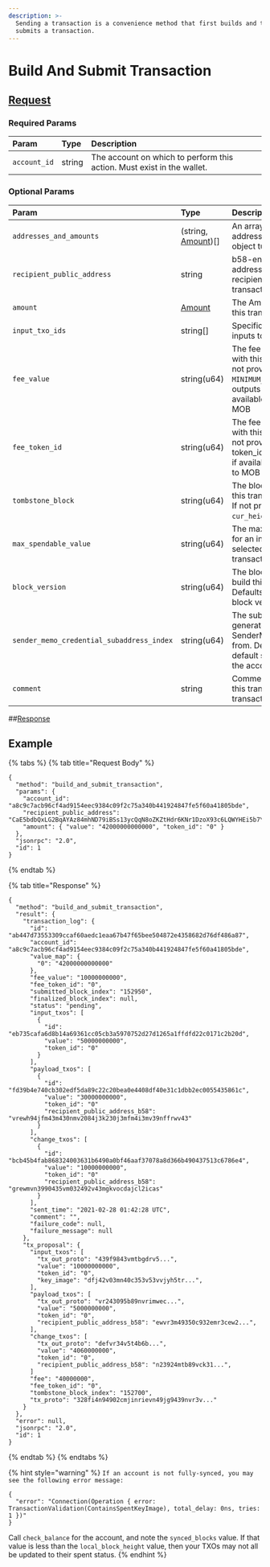 ```yaml
---
description: >-
  Sending a transaction is a convenience method that first builds and then
  submits a transaction.
---
```


# Build And Submit Transaction

## [Request](../../../full-service/src/json_rpc/v2/api/request.rs#L44-L55)

### Required Params
| Param | Type | Description |
| :--- | :--- | :--- |
| `account_id` | string | The account on which to perform this action. Must exist in the wallet. | 

### Optional Params
| Param | Type | Description |
| :--- | :--- | :--- |
| `addresses_and_amounts` | (string, [Amount](../../../full-service/src/json_rpc/v2/models/amount.rs))[] | An array of public addresses and Amount object tuples |
| `recipient_public_address` | string | b58-encoded public address bytes of the recipient for this transaction. |
| `amount` | [Amount](../../../full-service/src/json_rpc/v2/models/amount.rs) | The Amount to send in this transaction |
| `input_txo_ids` | string[] | Specific TXOs to use as inputs to this transaction |
| `fee_value` | string(u64) | The fee value to submit with this transaction. If not provided, uses `MINIMUM_FEE` of the first outputs token_id, if available, or defaults to MOB |
| `fee_token_id` | string(u64) | The fee token to submit with this transaction. If not provided, uses token_id of first output, if available, or defaults to MOB |
| `tombstone_block` | string(u64) | The block after which this transaction expires. If not provided, uses `cur_height` + 10 |
| `max_spendable_value` | string(u64) | The maximum amount for an input TXO selected for this transaction |
| `block_version` | string(u64) | The block version to build this transaction for. Defaults to the network block version |
| `sender_memo_credential_subaddress_index` | string(u64) | The subaddress to generate the SenderMemoCredentials from. Defaults to the default subaddress for the account. |
| `comment` | string | Comment to annotate this transaction in the transaction log |

##[Response](../../../full-service/src/json_rpc/v2/api/response.rs#L44-L47)

## Example

{% tabs %}
{% tab title="Request Body" %}
```text
{
  "method": "build_and_submit_transaction",
  "params": {
    "account_id": "a8c9c7acb96cf4ad9154eec9384c09f2c75a340b441924847fe5f60a41805bde",
    "recipient_public_address": "CaE5bdbQxLG2BqAYAz84mhND79iBSs13ycQqN8oZKZtHdr6KNr1DzoX93c6LQWYHEi5b7YLiJXcTRzqhDFB563Kr1uxD6iwERFbw7KLWA6",
    "amount": { "value": "42000000000000", "token_id": "0" }
  },
  "jsonrpc": "2.0",
  "id": 1
}
```
{% endtab %}

{% tab title="Response" %}
```text
{
  "method": "build_and_submit_transaction",
  "result": {
    "transaction_log": {
      "id": "ab447d73553309ccaf60aedc1eaa67b47f65bee504872e4358682d76df486a87",
      "account_id": "a8c9c7acb96cf4ad9154eec9384c09f2c75a340b441924847fe5f60a41805bde",
      "value_map": {
        "0": "42000000000000"
      },
      "fee_value": "10000000000",
      "fee_token_id": "0",
      "submitted_block_index": "152950",
      "finalized_block_index": null,
      "status": "pending",
      "input_txos": [
        {
          "id": "eb735cafa6d8b14a69361cc05cb3a5970752d27d1265a1ffdfd22c0171c2b20d",
          "value": "50000000000",
          "token_id": "0"
        }
      ],
      "payload_txos": [
        {
          "id": "fd39b4e740cb302edf5da89c22c20bea0e4408df40e31c1dbb2ec0055435861c",
          "value": "30000000000",
          "token_id": "0"
          "recipient_public_address_b58": "vrewh94jfm43m430nmv2084j3k230j3mfm4i3mv39nffrwv43"
        }
      ],
      "change_txos": [
        {
          "id": "bcb45b4fab868324003631b6490a0bf46aaf37078a8d366b490437513c6786e4",
          "value": "10000000000",
          "token_id": "0"
          "recipient_public_address_b58": "grewmvn3990435vm032492v43mgkvocdajcl2icas"
        }
      ],
      "sent_time": "2021-02-28 01:42:28 UTC",
      "comment": "",
      "failure_code": null,
      "failure_message": null
    },
    "tx_proposal": {
      "input_txos": [
        "tx_out_proto": "439f9843vmtbgdrv5...",
        "value": "10000000000",
        "token_id": "0",
        "key_image": "dfj42v03mn40c353v53vvjyh5tr...",
      ],
      "payload_txos": [
        "tx_out_proto": "vr243095b89nvrimwec...",
        "value": "5000000000",
        "token_id": "0",
        "recipient_public_address_b58": "ewvr3m49350c932emr3cew2...",
      ],
      "change_txos": [
        "tx_out_proto": "defvr34v5t4b6b...",
        "value": "4060000000",
        "token_id": "0",
        "recipient_public_address_b58": "n23924mtb89vck31...",
      ]
      "fee": "40000000",
      "fee_token_id": "0",
      "tombstone_block_index": "152700",
      "tx_proto": "328fi4n94902cmjinrievn49jg9439nvr3v..."
    }
  },
  "error": null,
  "jsonrpc": "2.0",
  "id": 1
}
```
{% endtab %}
{% endtabs %}

{% hint style="warning" %}
`If an account is not fully-synced, you may see the following error message:`

```text
{
  "error": "Connection(Operation { error: TransactionValidation(ContainsSpentKeyImage), total_delay: 0ns, tries: 1 })"
}
```

Call `check_balance` for the account, and note the `synced_blocks` value. If that value is less than the `local_block_height` value, then your TXOs may not all be updated to their spent status.
{% endhint %}

